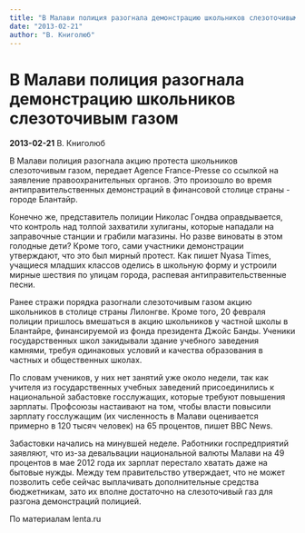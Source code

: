 ```yaml
---
title: "В Малави полиция разогнала демонстрацию школьников слезоточивым газом"
date: "2013-02-21"
author: "В. Книголюб"
---
```


# В Малави полиция разогнала демонстрацию школьников слезоточивым газом

**2013-02-21** В. Книголюб

В Малави полиция разогнала акцию протеста школьников слезоточивым газом, передает Agence France-Presse со ссылкой на заявление правоохранительных органов. Это произошло во время антиправительственных демонстраций в финансовой столице страны - городе Блантайр.

Конечно же, представитель полиции Николас Гондва оправдывается, что контроль над толпой захватили хулиганы, которые нападали на заправочные станции и грабили магазины. Но разве виноваты в этом голодные дети? Кроме того, сами участники демонстрации утверждают, что это был мирный протест. Как пишет Nyasa Times, учащиеся младших классов оделись в школьную форму и устроили мирные шествия по улицам города, распевая антиправительственные песни.

Ранее стражи порядка разогнали слезоточивым газом акцию школьников в столице страны Лилонгве. Кроме того, 20 февраля полиции пришлось вмешаться в акцию школьников у частной школы в Блантайре, финансируемой из фонда президента Джойс Банды. Ученики государственных школ закидывали здание учебного заведения камнями, требуя одинаковых условий и качества образования в частных и общественных школах.

По словам учеников, у них нет занятий уже около недели, так как учителя из государственных учебных заведений присоединились к национальной забастовке госслужащих, которые требуют повышения зарплаты. Профсоюзы настаивают на том, чтобы власти повысили зарплату госслужащим (их численность в Малави оценивается примерно в 120 тысяч человек) на 65 процентов, пишет BBC News.

Забастовки начались на минувшей неделе. Работники госпредприятий заявляют, что из-за девальвации национальной валюты Малави на 49 процентов в мае 2012 года их зарплат перестало хватать даже на бытовые нужды. Между тем правительство утверждает, что не может позволить себе сейчас выплачивать дополнительные средства бюджетникам, зато их вполне достаточно на слезоточивый газ для разгона демонстраций полицией.

По материалам lenta.ru